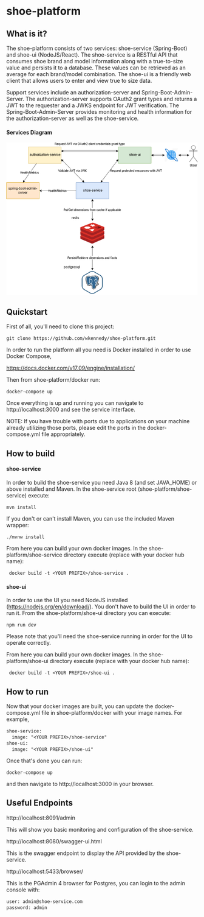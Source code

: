# shoe-platform

## What is it?
The shoe-platform consists of two services: shoe-service (Spring-Boot) and shoe-ui (NodeJS/React). The shoe-service is a RESTful API that consumes shoe brand and model information along with a true-to-size value and persists it to a database. These values can be retrieved as an average for each brand/model combination. The shoe-ui is a friendly web client that allows users to enter and view true to size data. 

Support services include an authorization-server and Spring-Boot-Admin-Server. The authorization-server supports OAuth2 grant types and returns a JWT to the requester and a JWKS endpoint for JWT verification. The Spring-Boot-Admin-Server provides monitoring and health information for the authorization-server as well as the shoe-service.

#### Services Diagram

![Image](https://github.com/wkennedy/shoe-platform/blob/dev/images/shoe-platform-diagram.png)

## Quickstart
First of all, you'll need to clone this project:

    git clone https://github.com/wkennedy/shoe-platform.git

In order to run the platform all you need is Docker installed in order to use Docker Compose,

https://docs.docker.com/v17.09/engine/installation/

Then from shoe-platform/docker run:

    docker-compose up

Once everything is up and running you can navigate to http://localhost:3000 and see the service interface.

NOTE: If you have trouble with ports due to applications on your machine already utilizing those ports, please edit the ports in the docker-compose.yml file appropriately.

## How to build

#### shoe-service
In order to build the shoe-service you need Java 8 (and set JAVA_HOME) or above installed and Maven. In the shoe-service root (shoe-platform/shoe-service) execute:

    mvn install

If you don't or can't install Maven, you can use the included Maven wrapper:

    ./mvnw install

From here you can build your own docker images. In the shoe-platform/shoe-service directory execute (replace <YOUR PREFIX> with your docker hub name):

     docker build -t <YOUR PREFIX>/shoe-service .

#### shoe-ui
In order to use the UI you need NodeJS installed (https://nodejs.org/en/download/). You don't have to build the UI in order to run it. From the shoe-platform/shoe-ui directory you can execute:

    npm run dev

Please note that you'll need the shoe-service running in order for the UI to operate correctly.

From here you can build your own docker images. In the shoe-platform/shoe-ui directory execute (replace <YOUR PREFIX> with your docker hub name):

     docker build -t <YOUR PREFIX>/shoe-ui .

## How to run

Now that your docker images are built, you can update the docker-compose.yml file in shoe-platform/docker with your image names. For example, 

    shoe-service:
      image: "<YOUR PREFIX>/shoe-service"
    shoe-ui:
      image: "<YOUR PREFIX>/shoe-ui"

Once that's done you can run:

    docker-compose up

and then navigate to http://localhost:3000 in your browser.

## Useful Endpoints

http://localhost:8091/admin

This will show you basic monitoring and configuration of the shoe-service.

http://localhost:8080/swagger-ui.html

This is the swagger endpoint to display the API provided by the shoe-service.

http://localhost:5433/browser/

This is the PGAdmin 4 browser for Postgres, you can login to the admin console with:

    user: admin@shoe-service.com
    password: admin
